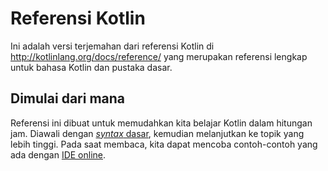 # Referensi Kotlin

Ini adalah versi terjemahan dari referensi Kotlin di http://kotlinlang.org/docs/reference/ yang merupakan referensi lengkap untuk bahasa Kotlin dan pustaka dasar.

## Dimulai dari mana

Referensi ini dibuat untuk memudahkan kita belajar Kotlin dalam hitungan jam. Diawali dengan [*syntax* dasar](syntax-dasar.md), kemudian melanjutkan ke topik yang lebih tinggi. Pada saat membaca, kita dapat mencoba contoh-contoh yang ada dengan [IDE online](try.kotlang.org).


